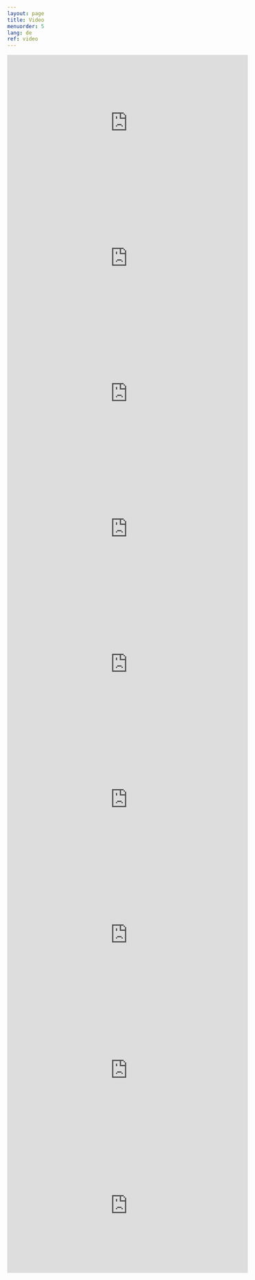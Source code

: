 ```yaml
---
layout: page
title: Video
menuorder: 5
lang: de
ref: video
---
```




<iframe width="560" height="315" src="https://www.youtube.com/embed/ryRgDhy5AQs?rel=0" frameborder="0" allowfullscreen></iframe>

<iframe width="560" height="315" src="https://www.youtube.com/embed/QOkEguMS3Kk?rel=0" frameborder="0" allowfullscreen></iframe>

<iframe width="560" height="315" src="https://www.youtube.com/embed/SN9-UW9yu6Q?rel=0" frameborder="0" allowfullscreen></iframe>

<iframe width="560" height="315" src="https://www.youtube.com/embed/hwj-8Ht7Wr0?rel=0" frameborder="0" allowfullscreen></iframe>

<iframe width="560" height="315" src="https://www.youtube.com/embed/x1VlnHLCs_I?rel=0" frameborder="0" allowfullscreen></iframe>

<iframe width="560" height="315" src="https://www.youtube.com/embed/M8LZHCqI_jA?rel=0" frameborder="0" allowfullscreen></iframe>

<iframe width="560" height="315" src="https://www.youtube.com/embed/0wCKWewwMEM?rel=0" frameborder="0" allowfullscreen></iframe>

<iframe width="560" height="315" src="https://www.youtube.com/embed/Q-GDw6XXJJA?rel=0" frameborder="0" allowfullscreen></iframe>

<iframe width="560" height="315" src="https://www.youtube.com/embed/RCJMkCGmsok?rel=0" frameborder="0" allowfullscreen></iframe>









